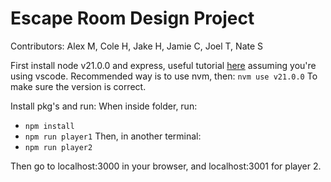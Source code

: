 # Escape Room Design Project

Contributors:
Alex M,
Cole H,
Jake H,
Jamie C,
Joel T,
Nate S

First install node v21.0.0 and express, useful tutorial [here](https://code.visualstudio.com/docs/nodejs/nodejs-tutorial) assuming you're using vscode.
Recommended way is to use nvm, then:
`nvm use v21.0.0`
To make sure the version is correct.

Install pkg's and run:
When inside folder, run: 
- `npm install`
- `npm run player1`
Then, in another terminal:
- `npm run player2`

Then go to localhost:3000 in your browser, and localhost:3001 for player 2.
